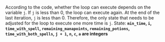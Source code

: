According to the code, whether the loop can execute depends on the variable `j`. If `j` is less than 0, the loop can execute again. At the end of the last iteration, `j` is less than 0. Therefore, the only state that needs to be adjusted for the loop to execute one more time is `j`.
State: **`min_time`, `i`, `time_with_spell`, `remaining_manapoints`, `remaining_potions`, `time_with_both_spells`, `j + 1`, `n`, `c`, `a` are integers**